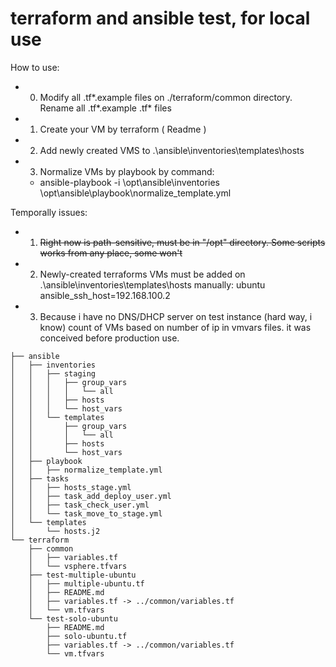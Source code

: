 # terraform and ansible test, for local use

How to use:
* 0) Modify all .tf*.example files on ./terraform/common directory. Rename all .tf*.example .tf* files 
* 1) Create your VM by terraform ( Readme )
* 2) Add newly created VMS to .\ansible\inventories\templates\hosts 
* 3) Normalize VMs by playbook by command:
  * ansible-playbook -i \opt\ansible\inventories \opt\ansible\playbook\normalize_template.yml 


Temporally issues:
* 1) ~~Right now is path-sensitive, must be in "/opt" directory. Some scripts works from any place, some won't~~
* 2) Newly-created terraforms VMs must be added on .\ansible\inventories\templates\hosts manually:
ubuntu ansible_ssh_host=192.168.100.2 

* 3) Because i have no DNS/DHCP server on test instance (hard way, i know) count of VMs based on number of ip in vmvars files. it was conceived before production use.
```
├── ansible 
│   ├── inventories
│   │   ├── staging
│   │   │   ├── group_vars
│   │   │   │   └── all
│   │   │   ├── hosts
│   │   │   └── host_vars
│   │   └── templates
│   │       ├── group_vars
│   │       │   └── all
│   │       ├── hosts
│   │       └── host_vars
│   ├── playbook
│   │   ├── normalize_template.yml
│   ├── tasks
│   │   ├── hosts_stage.yml
│   │   ├── task_add_deploy_user.yml
│   │   ├── task_check_user.yml
│   │   └── task_move_to_stage.yml
│   └── templates
│       └── hosts.j2
└── terraform
    ├── common
    │   ├── variables.tf
    │   └── vsphere.tfvars
    ├── test-multiple-ubuntu
    │   ├── multiple-ubuntu.tf
    │   ├── README.md
    │   ├── variables.tf -> ../common/variables.tf
    │   └── vm.tfvars
    └── test-solo-ubuntu
        ├── README.md
        ├── solo-ubuntu.tf
        ├── variables.tf -> ../common/variables.tf
        └── vm.tfvars
```

 
 
